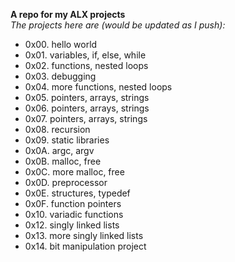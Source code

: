 **A repo for my ALX projects**\
_The projects here are (would be updated as I push):_

- 0x00. hello world
- 0x01. variables, if, else, while
- 0x02. functions, nested loops
- 0x03. debugging
- 0x04. more functions, nested loops
- 0x05. pointers, arrays, strings
- 0x06. pointers, arrays, strings
- 0x07. pointers, arrays, strings
- 0x08. recursion
- 0x09. static libraries
- 0x0A. argc, argv
- 0x0B. malloc, free
- 0x0C. more malloc, free
- 0x0D. preprocessor
- 0x0E. structures, typedef
- 0x0F. function pointers
- 0x10. variadic functions
- 0x12. singly linked lists
- 0x13. more singly linked lists
- 0x14. bit manipulation project
